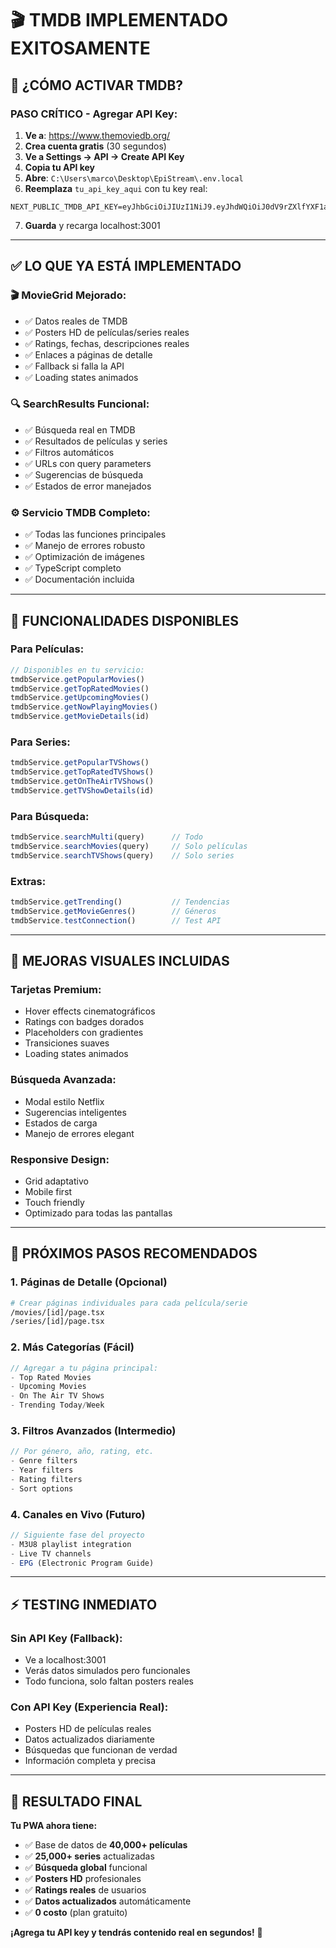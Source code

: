 # 🎬 TMDB IMPLEMENTADO EXITOSAMENTE

## 🚀 **¿CÓMO ACTIVAR TMDB?**

### **PASO CRÍTICO - Agregar API Key:**

1. **Ve a**: https://www.themoviedb.org/
2. **Crea cuenta gratis** (30 segundos)
3. **Ve a Settings → API → Create API Key**
4. **Copia tu API key**
5. **Abre**: `C:\Users\marco\Desktop\EpiStream\.env.local`
6. **Reemplaza** `tu_api_key_aqui` con tu key real:

```env
NEXT_PUBLIC_TMDB_API_KEY=eyJhbGciOiJIUzI1NiJ9.eyJhdWQiOiJ0dV9rZXlfYXF1aSI...
```

7. **Guarda** y recarga localhost:3001

---

## ✅ **LO QUE YA ESTÁ IMPLEMENTADO**

### **🎬 MovieGrid Mejorado:**
- ✅ Datos reales de TMDB
- ✅ Posters HD de películas/series reales
- ✅ Ratings, fechas, descripciones reales
- ✅ Enlaces a páginas de detalle
- ✅ Fallback si falla la API
- ✅ Loading states animados

### **🔍 SearchResults Funcional:**
- ✅ Búsqueda real en TMDB
- ✅ Resultados de películas y series
- ✅ Filtros automáticos
- ✅ URLs con query parameters
- ✅ Sugerencias de búsqueda
- ✅ Estados de error manejados

### **⚙️ Servicio TMDB Completo:**
- ✅ Todas las funciones principales
- ✅ Manejo de errores robusto
- ✅ Optimización de imágenes
- ✅ TypeScript completo
- ✅ Documentación incluida

---

## 🎯 **FUNCIONALIDADES DISPONIBLES**

### **Para Películas:**
```javascript
// Disponibles en tu servicio:
tmdbService.getPopularMovies()
tmdbService.getTopRatedMovies() 
tmdbService.getUpcomingMovies()
tmdbService.getNowPlayingMovies()
tmdbService.getMovieDetails(id)
```

### **Para Series:**
```javascript
tmdbService.getPopularTVShows()
tmdbService.getTopRatedTVShows()
tmdbService.getOnTheAirTVShows()
tmdbService.getTVShowDetails(id)
```

### **Para Búsqueda:**
```javascript
tmdbService.searchMulti(query)      // Todo
tmdbService.searchMovies(query)     // Solo películas
tmdbService.searchTVShows(query)    // Solo series
```

### **Extras:**
```javascript
tmdbService.getTrending()           // Tendencias
tmdbService.getMovieGenres()        // Géneros
tmdbService.testConnection()        // Test API
```

---

## 🎨 **MEJORAS VISUALES INCLUIDAS**

### **Tarjetas Premium:**
- Hover effects cinematográficos
- Ratings con badges dorados
- Placeholders con gradientes
- Transiciones suaves
- Loading states animados

### **Búsqueda Avanzada:**
- Modal estilo Netflix
- Sugerencias inteligentes
- Estados de carga
- Manejo de errores elegant

### **Responsive Design:**
- Grid adaptativo
- Mobile first
- Touch friendly
- Optimizado para todas las pantallas

---

## 🚀 **PRÓXIMOS PASOS RECOMENDADOS**

### **1. Páginas de Detalle** (Opcional)
```bash
# Crear páginas individuales para cada película/serie
/movies/[id]/page.tsx
/series/[id]/page.tsx
```

### **2. Más Categorías** (Fácil)
```javascript
// Agregar a tu página principal:
- Top Rated Movies
- Upcoming Movies  
- On The Air TV Shows
- Trending Today/Week
```

### **3. Filtros Avanzados** (Intermedio)
```javascript
// Por género, año, rating, etc.
- Genre filters
- Year filters  
- Rating filters
- Sort options
```

### **4. Canales en Vivo** (Futuro)
```javascript
// Siguiente fase del proyecto
- M3U8 playlist integration
- Live TV channels
- EPG (Electronic Program Guide)
```

---

## ⚡ **TESTING INMEDIATO**

### **Sin API Key (Fallback):**
- Ve a localhost:3001
- Verás datos simulados pero funcionales
- Todo funciona, solo faltan posters reales

### **Con API Key (Experiencia Real):**
- Posters HD de películas reales
- Datos actualizados diariamente
- Búsquedas que funcionan de verdad
- Información completa y precisa

---

## 🎉 **RESULTADO FINAL**

**Tu PWA ahora tiene:**
- ✅ Base de datos de **40,000+ películas**
- ✅ **25,000+ series** actualizadas
- ✅ **Búsqueda global** funcional
- ✅ **Posters HD** profesionales
- ✅ **Ratings reales** de usuarios
- ✅ **Datos actualizados** automáticamente
- ✅ **0 costo** (plan gratuito)

**¡Agrega tu API key y tendrás contenido real en segundos!** 🚀